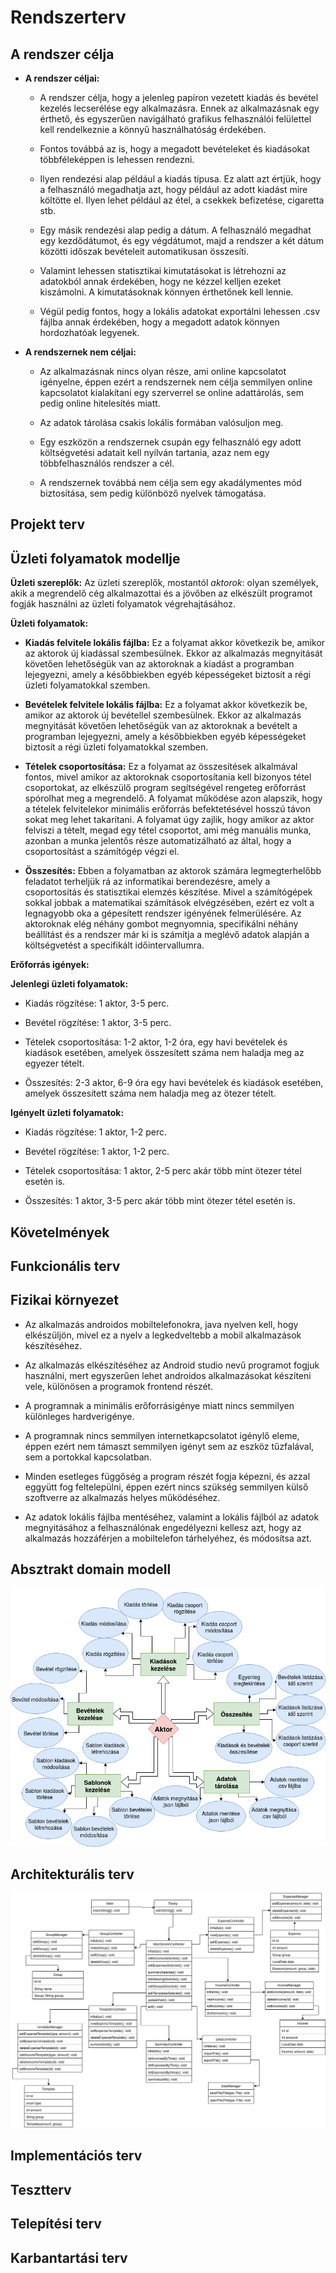 # Rendszerterv
## A rendszer célja
- **A rendszer céljai:**

	- A rendszer célja, hogy a jelenleg papíron vezetett kiadás és bevétel kezelés lecserélése egy alkalmazásra. Ennek az alkalmazásnak egy érthető, és egyszerűen navigálható grafikus felhasználói felülettel kell rendelkeznie a könnyű használhatóság érdekében.

	- Fontos továbbá az is, hogy a megadott bevételeket és kiadásokat többféleképpen is lehessen rendezni.

	- Ilyen rendezési alap például a kiadás típusa. Ez alatt azt értjük, hogy a felhasználó megadhatja azt, hogy például az adott kiadást mire költötte el. Ilyen lehet például az étel, a csekkek befizetése, cigaretta stb.

	- Egy másik rendezési alap pedig a dátum. A felhasználó megadhat egy kezdődátumot, és egy végdátumot, majd a rendszer a két dátum közötti időszak bevételeit automatikusan összesíti.

	- Valamint lehessen statisztikai kimutatásokat is létrehozni az adatokból annak érdekében, hogy ne kézzel kelljen ezeket kiszámolni. A kimutatásoknak könnyen érthetőnek kell lennie.

	- Végül pedig fontos, hogy a lokális adatokat exportálni lehessen .csv fájlba annak érdekében, hogy a megadott adatok könnyen hordozhatóak legyenek.

- **A rendszernek nem céljai:**

	- Az alkalmazásnak nincs olyan része, ami online kapcsolatot igényelne, éppen ezért a rendszernek nem célja semmilyen online kapcsolatot kialakítani egy szerverrel se online adattárolás, sem pedig online hitelesítés miatt.

	- Az adatok tárolása csakis lokális formában valósuljon meg.

	- Egy eszközön a rendszernek csupán egy felhasználó egy adott költségvetési adatait kell nyílván tartania, azaz nem egy többfelhasználós rendszer a cél.

	- A rendszernek továbbá nem célja sem egy akadálymentes mód biztosítása, sem pedig különböző nyelvek támogatása.

## Projekt terv
## Üzleti folyamatok modellje
**Üzleti szereplők:** Az üzleti szereplők, mostantól *aktorok*: olyan személyek, akik a megrendelő
cég alkalmazottai és a jövőben az elkészült programot fogják használni az üzleti folyamatok
végrehajtásához.

**Üzleti folyamatok:** 

* **Kiadás felvitele lokális fájlba:** Ez a folyamat akkor következik be, amikor az aktorok új kiadással
   szembesülnek. Ekkor az alkalmazás megnyitását követően lehetőségük van az aktoroknak a kiadást
   a programban lejegyezni, amely a későbbiekben egyéb képességeket biztosít a régi üzleti folyamatokkal
   szemben.
   
 * **Bevételek felvitele lokális fájlba:** Ez a folyamat akkor következik be, amikor az aktorok új bevétellel
   szembesülnek. Ekkor az alkalmazás megnyitását követően lehetőségük van az aktoroknak a bevételt
   a programban lejegyezni, amely a későbbiekben egyéb képességeket biztosít a régi üzleti folyamatokkal
   szemben. 
   
* **Tételek csoportosítása:**  Ez a folyamat az összesítések alkalmával fontos, mivel amikor az aktoroknak
csoportosítania kell bizonyos tétel csoportokat, az elkészülő program segítségével rengeteg erőforrást
spórolhat meg a megrendelő. A folyamat működése azon alapszik, hogy a tételek felvitelekor minimális
erőforrás befektetésével hosszú távon sokat meg lehet takarítani. A folyamat úgy zajlik, hogy amikor
az aktor felviszi a tételt, megad egy tétel csoportot, ami még manuális munka, azonban a munka jelentős
része automatizálható az által, hogy a csoportosítást a számítógép végzi el.

* **Összesítés:** Ebben a folyamatban az aktorok számára legmegterhelőbb feladatot terheljük rá az
informatikai berendezésre, amely a csoportosítás és statisztikai elemzés készítése. Mivel a számítógépek
sokkal jobbak a matematikai számítások elvégzésében, ezért ez volt a legnagyobb oka a gépesített rendszer
igényének felmerülésére. Az aktoroknak elég néhány gombot megnyomnia, specifikálni néhány beállítást és
a rendszer már ki is számítja a meglévő adatok alapján a költségvetést a specifikált időintervallumra.

**Erőforrás igények:**

**Jelenlegi üzleti folyamatok:**
* Kiadás rögzítése: 1 aktor, 3-5 perc.

* Bevétel rögzítése: 1 aktor, 3-5 perc.

* Tételek csoportosítása: 1-2 aktor, 1-2 óra, egy havi bevételek és kiadások esetében, 
	amelyek összesített száma nem haladja meg az egyezer tételt.
	
* Összesítés: 2-3 aktor, 6-9 óra egy havi bevételek és kiadások esetében, amelyek
	összesített száma nem haladja meg az ötezer tételt.

**Igényelt üzleti folyamatok:**
* Kiadás rögzítése: 1 aktor, 1-2 perc.

* Bevétel rögzítése: 1 aktor, 1-2 perc.

* Tételek csoportosítása: 1 aktor, 2-5 perc akár több mint ötezer tétel esetén is.
	
* Összesítés: 1 aktor, 3-5 perc akár több mint ötezer tétel esetén is.

## Követelmények
## Funkcionális terv
## Fizikai környezet
- Az alkalmazás androidos mobiltelefonokra, java nyelven kell, hogy elkészüljön, mivel ez a nyelv a legkedveltebb a mobil alkalmazások készítéséhez.

- Az alkalmazás elkészítéséhez az Android studio nevű programot fogjuk használni, mert egyszerűen lehet androidos alkalmazásokat készíteni vele, különösen a programok frontend részét.

- A programnak a minimális erőforrásigénye miatt nincs semmilyen különleges hardverigénye.

- A programnak nincs semmilyen internetkapcsolatot igénylő eleme, éppen ezért nem támaszt semmilyen igényt sem az eszköz tűzfalával, sem a portokkal kapcsolatban.

- Minden esetleges függőség a program részét fogja képezni, és azzal eggyütt fog feltelepülni, éppen ezért nincs szükség semmilyen külső szoftverre az alkalmazás helyes működéséhez.

- Az adatok lokális fájlba mentéséhez, valamint a lokális fájlból az adatok megnyitásához a felhasználónak engedélyezni kellesz azt, hogy az alkalmazás hozzáférjen a mobiltelefon tárhelyéhez, és módosítsa azt.

## Absztrakt domain modell
![Absztrakt domain modell ábra](images/absztrakt_domain.png)
## Architekturális terv
![Architekturális terv ábra](images/architekt.png)
## Implementációs terv
## Tesztterv
## Telepítési terv
## Karbantartási terv
